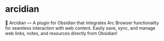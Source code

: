 # arcidian
🔗 Arcidian — A plugin for Obsidian that integrates Arc Browser functionality for seamless interaction with web content. Easily save, sync, and manage web links, notes, and resources directly from Obsidian!
